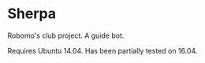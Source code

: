 # Sherpa
Robomo's club project. A guide bot.

Requires Ubuntu 14.04. Has been partially tested on 16.04.
